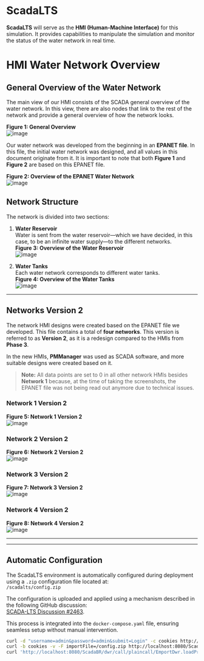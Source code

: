 # ScadaLTS

**ScadaLTS** will serve as the **HMI (Human-Machine Interface)** for this simulation. It provides capabilities to manipulate the simulation and monitor the status of the water network in real time.


# HMI Water Network Overview

## General Overview of the Water Network

The main view of our HMI consists of the SCADA general overview of the water network. In this view, there are also nodes that link to the rest of the network and provide a general overview of how the network looks.

**Figure 1: General Overview**  
![image](https://github.com/user-attachments/assets/61053b09-f640-4c22-86e2-0b8ed44e998b)

Our water network was developed from the beginning in an **EPANET file**. In this file, the initial water network was designed, and all values in this document originate from it. It is important to note that both **Figure 1** and **Figure 2** are based on this EPANET file.

**Figure 2: Overview of the EPANET Water Network**  
![image](https://github.com/user-attachments/assets/bd601fd8-99e8-4c13-a78c-44a215460bb9)

## Network Structure

The network is divided into two sections:
1. **Water Reservoir**  
   Water is sent from the water reservoir—which we have decided, in this case, to be an infinite water supply—to the different networks.  
   **Figure 3: Overview of the Water Reservoir**  
   ![image](https://github.com/user-attachments/assets/06d042c5-ca6b-4ff4-882c-ce6c78fbb232)

2. **Water Tanks**  
   Each water network corresponds to different water tanks.  
   **Figure 4: Overview of the Water Tanks**  
   ![image](https://github.com/user-attachments/assets/10eba404-bffc-4ac8-9b56-46423e11b07f)

---
## Networks Version 2

The network HMI designs were created based on the EPANET file we developed. This file contains a total of **four networks**. This version is referred to as **Version 2**, as it is a redesign compared to the HMIs from **Phase 3**. 

In the new HMIs, **PMManager** was used as SCADA software, and more suitable designs were created based on it. 

> **Note:** All data points are set to 0 in all other network HMIs besides **Network 1** because, at the time of taking the screenshots, the EPANET file was not being read out anymore due to technical issues.

### Network 1 Version 2
**Figure 5: Network 1 Version 2**  
![image](https://github.com/user-attachments/assets/b2435a00-e23f-4a24-b595-bfac2fb8b230)

### Network 2 Version 2
**Figure 6: Network 2 Version 2**  
![image](https://github.com/user-attachments/assets/ebad50e1-c084-4b9f-9516-d302572c1ca8)

### Network 3 Version 2
**Figure 7: Network 3 Version 2**  
![image](https://github.com/user-attachments/assets/99c7f29f-e557-4923-aee0-bfc701bc45d7)

### Network 4 Version 2
**Figure 8: Network 4 Version 2**  
![image](https://github.com/user-attachments/assets/46053c1a-5c66-4fc6-8ab8-2da6d46f8a40)


---





---

## Automatic Configuration

The ScadaLTS environment is automatically configured during deployment using a `.zip` configuration file located at:  
`/scadalts/config.zip`

The configuration is uploaded and applied using a mechanism described in the following GitHub discussion:  
[SCADA-LTS Discussion #2463](https://github.com/SCADA-LTS/Scada-LTS/discussions/2463).

This process is integrated into the `docker-compose.yaml` file, ensuring seamless setup without manual intervention.

```bash
curl -d "username=admin&password=admin&submit=Login" -c cookies http://localhost:8080/ScadaBR/login.htm
curl -b cookies -v -F importFile=/config.zip http://localhost:8080/ScadaBR/import_project.htm
curl 'http://localhost:8080/ScadaBR/dwr/call/plaincall/EmportDwr.loadProject.dwr' -X POST -b cookies --data-raw $'callCount=1\npage=/ScadaBR/import_project.htm\nhttpSessionId=\nscriptSessionId=D15BC242A0E69D4251D5585A07806324697\nc0-scriptName=EmportDwr\nc0-methodName=loadProject\nc0-id=0\nbatchId=5\n
```
